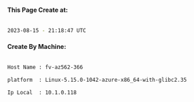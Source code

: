 
   
#### This Page Create at:

```bash

2023-08-15 - 21:18:47 UTC

```

#### Create By Machine:

```bash

Host Name : fv-az562-366

platform  : Linux-5.15.0-1042-azure-x86_64-with-glibc2.35

Ip Local  : 10.1.0.118

```

